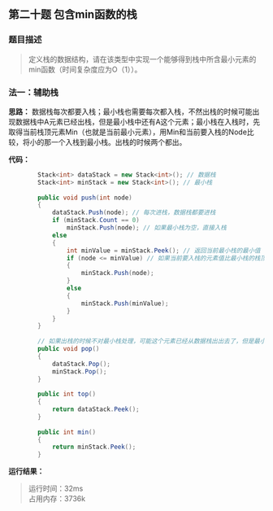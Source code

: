 ## 第二十题 包含min函数的栈

### 题目描述

> 定义栈的数据结构，请在该类型中实现一个能够得到栈中所含最小元素的min函数（时间复杂度应为O（1））。

### 法一：辅助栈

**思路：** 数据栈每次都要入栈；最小栈也需要每次都入栈，不然出栈的时候可能出现数据栈中A元素已经出栈，但是最小栈中还有A这个元素；最小栈在入栈时，先取得当前栈顶元素Min（也就是当前最小元素），用Min和当前要入栈的Node比较，将小的那一个入栈到最小栈。出栈的时候两个都出。

**代码：** 

```C#
        Stack<int> dataStack = new Stack<int>(); // 数据栈
        Stack<int> minStack = new Stack<int>(); // 最小栈
        
        public void push(int node)
        {
            dataStack.Push(node); // 每次进栈，数据栈都要进栈
            if (minStack.Count == 0)
                minStack.Push(node); // 如果最小栈为空，直接入栈
            else
            {
                int minValue = minStack.Peek(); // 返回当前最小栈的最小值
                if (node <= minValue) // 如果当前要入栈的元素值比最小栈的栈顶值还要小，入栈
                {
                    minStack.Push(node);
                }
                else
                {
                    minStack.Push(minValue);
                }
            }
        }
        
        // 如果出栈的时候不对最小栈处理，可能这个元素已经从数据栈出出去了，但是最小栈还有它
        public void pop()
        {
            dataStack.Pop();
            minStack.Pop();
        }
        
        public int top()
        {
            return dataStack.Peek();
        }
        
        public int min()
        {
            return minStack.Peek();
        }
```

**运行结果：** 

> 运行时间：32ms   
占用内存：3736k